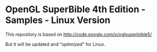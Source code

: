 OpenGL SuperBible 4th Edition - Samples - Linux Version
=======================================================

This repository is based on
http://code.google.com/p/oglsuperbible5/

But it will be updated and "optimized" for Linux.
